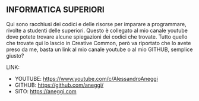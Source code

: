 ## INFORMATICA SUPERIORI

Qui sono racchiusi dei codici e delle risorse per imparare a programmare, rivolte a studenti delle superiori. Questo è collegato al mio canale youtube dove potete trovare alcune spiegazioni dei codici che trovate.
Tutto quello che trovate qui lo lascio in Creative Common, però va riportato che lo avete preso da me, basta un link al mio canale youtube o al mio GITHUB, semplice giusto?

LINK:
* YOUTUBE: https://www.youtube.com/c/AlessandroAneggi
* GITHUB: https://github.com/aneggi/
* SITO: https://aneggi.com

